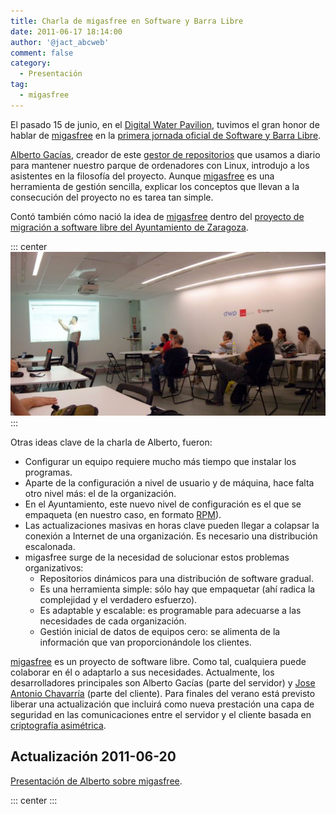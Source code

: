 ```yaml
---
title: Charla de migasfree en Software y Barra Libre
date: 2011-06-17 18:14:00
author: '@jact_abcweb'
comment: false
category:
  - Presentación
tag:
  - migasfree
---
```


El pasado 15 de junio, en el [Digital Water Pavilion](http://www.openstreetmap.org/?lat=41.6634&lon=-0.906185&zoom=18&layers=M&mlat=41.66346&mlon=-0.90660), tuvimos el gran honor de hablar de [migasfree](http://migasfree.org/) en la [primera jornada oficial de Software y Barra Libre](https://web.archive.org/web/20161024060124/http://softwareybarralibre.org/?q=node/52).

<!-- more -->

[Alberto Gacías](http://twitter.com/albertogacias), creador de este [gestor de repositorios](http://en.wikipedia.org/wiki/Systems_management) que usamos a diario para mantener nuestro parque de ordenadores con Linux, introdujo a los asistentes en la filosofía del proyecto. Aunque [migasfree](http://www.youtube.com/v/yEEzNrsIJ3M) es una herramienta de gestión sencilla, explicar los conceptos que llevan a la consecución del proyecto no es tarea tan simple.

Contó también cómo nació la idea de [migasfree](http://www.youtube.com/v/ZKvO-xRebxQ) dentro del [proyecto de migración a software libre del Ayuntamiento de Zaragoza](2011-02-21-liberamos-migracion-escritorio).

::: center
![Momento de la charla de Alberto en el DWP](/img/alberto_software_barra_libre.jpg 'Momento de la charla de Alberto en el DWP')
:::

Otras ideas clave de la charla de Alberto, fueron:

- Configurar un equipo requiere mucho más tiempo que instalar los programas.
- Aparte de la configuración a nivel de usuario y de máquina, hace falta otro nivel más: el de la organización.
- En el Ayuntamiento, este nuevo nivel de configuración es el que se empaqueta (en nuestro caso, en formato [RPM](http://es.wikipedia.org/wiki/RPM_Package_Manager)).
- Las actualizaciones masivas en horas clave pueden llegar a colapsar la conexión a Internet de una organización. Es necesario una distribución escalonada.
- migasfree surge de la necesidad de solucionar estos problemas organizativos:
  - Repositorios dinámicos para una distribución de software gradual.
  - Es una herramienta simple: sólo hay que empaquetar (ahí radica la complejidad y el verdadero esfuerzo).
  - Es adaptable y escalable: es programable para adecuarse a las necesidades de cada organización.
  - Gestión inicial de datos de equipos cero: se alimenta de la información que van proporcionándole los clientes.

[migasfree](https://github.com/migasfree) es un proyecto de software libre. Como tal, cualquiera puede colaborar en él o adaptarlo a sus necesidades. Actualmente, los desarrolladores principales son Alberto Gacías (parte del servidor) y [Jose Antonio Chavarría](http://twitter.com/jact_abcweb) (parte del cliente). Para finales del verano está previsto liberar una actualización que incluirá como nueva prestación una capa de seguridad en las comunicaciones entre el servidor y el cliente basada en [criptografía asimétrica](http://es.wikipedia.org/wiki/Criptograf%C3%ADa_asim%C3%A9trica).

## Actualización 2011-06-20

[Presentación de Alberto sobre migasfree](/files/migasfree-SYBL.pdf).

::: center
<PDF url="/files/migasfree-SYBL.pdf" />
:::
